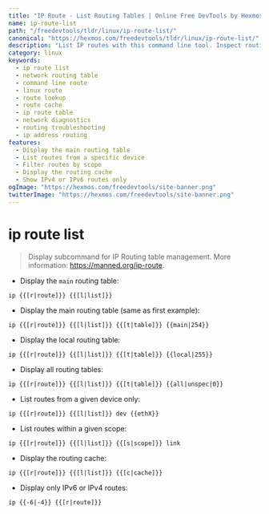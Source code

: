 ```yaml
---
title: "IP Route - List Routing Tables | Online Free DevTools by Hexmos"
name: ip-route-list
path: "/freedevtools/tldr/linux/ip-route-list/"
canonical: "https://hexmos.com/freedevtools/tldr/linux/ip-route-list/"
description: "List IP routes with this command line tool. Inspect routing tables and network paths quickly. Free online tool, no registration required."
category: linux
keywords:
  - ip route list
  - network routing table
  - command line route
  - linux route
  - route lookup
  - route cache
  - ip route table
  - network diagnostics
  - routing troubleshooting
  - ip address routing
features:
  - Display the main routing table
  - List routes from a specific device
  - Filter routes by scope
  - Display the routing cache
  - Show IPv4 or IPv6 routes only
ogImage: "https://hexmos.com/freedevtools/site-banner.png"
twitterImage: "https://hexmos.com/freedevtools/site-banner.png"
---
```


# ip route list

> Display subcommand for IP Routing table management.
> More information: <https://manned.org/ip-route>.

- Display the `main` routing table:

`ip {{[r|route]}} {{[l|list]}}`

- Display the main routing table (same as first example):

`ip {{[r|route]}} {{[l|list]}} {{[t|table]}} {{main|254}}`

- Display the local routing table:

`ip {{[r|route]}} {{[l|list]}} {{[t|table]}} {{local|255}}`

- Display all routing tables:

`ip {{[r|route]}} {{[l|list]}} {{[t|table]}} {{all|unspec|0}}`

- List routes from a given device only:

`ip {{[r|route]}} {{[l|list]}} dev {{ethX}}`

- List routes within a given scope:

`ip {{[r|route]}} {{[l|list]}} {{[s|scope]}} link`

- Display the routing cache:

`ip {{[r|route]}} {{[l|list]}} {{[c|cache]}}`

- Display only IPv6 or IPv4 routes:

`ip {{-6|-4}} {{[r|route]}}`

